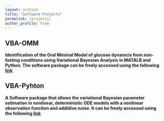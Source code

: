 ```yaml
---
layout: archive
title: "Software Projects"
permalink: /projects/
author_profile: true
---
```

<b />

VBA-OMM
------
Identification of the Oral Minimal Model of glucose dynamcis from non-fasting conditions using Variational Bayesian Analysis in MATALB and Python. The software package can be freely accessed using the following [link](https://github.com/manueich/VBA-OMM) 

<b />

VBA-Pyhton
------
A Software package that allows the variational Bayesian parameter estimation in nonlinear, deterministic ODE models with a nonlinear observation function and addidive noise. It can be freely accessed using the following [link](https://github.com/manueich/VBA-python) 
